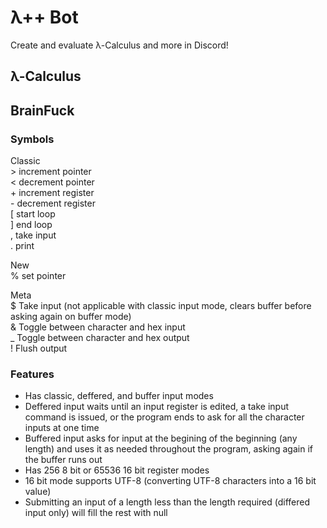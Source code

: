 # λ++ Bot
Create and evaluate λ-Calculus and more in Discord!

## λ-Calculus

## BrainFuck
### Symbols
Classic  
\>  increment pointer  
<  decrement pointer  
\+  increment register  
\-  decrement register  
\[  start loop  
\]  end loop  
,  take input  
\.  print  

New  
%  set pointer  

Meta  
$  Take input (not applicable with classic input mode, clears buffer before asking again on buffer mode)  
&  Toggle between character and hex input  
\_  Toggle between character and hex output  
\!  Flush output  

### Features
 - Has classic, deffered, and buffer input modes  
 - Deffered input waits until an input register is edited, a take input command is issued, or the program ends to ask for all the character inputs at one time  
 - Buffered input asks for input at the begining of the beginning (any length) and uses it as needed throughout the program, asking again if the buffer runs out  
 - Has 256 8 bit or 65536 16 bit register modes  
 - 16 bit mode supports UTF-8 (converting UTF-8 characters into a 16 bit value)  
 - Submitting an input of a length less than the length required (differed input only) will fill the rest with null  

